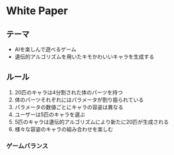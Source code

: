 
# White Paper

## テーマ
* AIを楽しんで遊べるゲーム  
* 遺伝的アルゴリズムを用いたキモかわいいキャラを生成する


## ルール
1. 20匹のキャラは4分割された体のパーツを持つ
2. 体のパーツそれぞれにはパラメータが割り振られている
3. パラメータの数値ごとにキャラの容姿は異なる
4. ユーザーは5匹のキャラを選ぶ
5. 5匹のキャラは遺伝的アルゴリズムにより新たに20匹が生成される
6. 様々な容姿のキャラの組み合わせを楽しむ

### ゲームバランス
